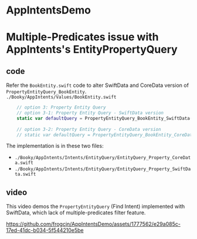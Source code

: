 # AppIntentsDemo

# Multiple-Predicates issue with AppIntents's EntityPropertyQuery

## code
Refer the `BookEntity.swift` code to alter SwiftData and CoreData version of `PropertyEntityQuery_BookEntity`.
`./Booky/AppIntents/Values/BookEntity.swift`
```Swift
    // option 3: Property Entity Query
    // option 3-1: Property Entity Query - SwiftData version
    static var defaultQuery = PropertyEntityQuery_BookEntity_SwiftData() // !!!: SwiftData version: lack of multiple-predicates filter feature
    
    // option 3-2: Property Entity Query - CoreData version
    // static var defaultQuery = PropertyEntityQuery_BookEntity_CoreData() // !!!: CoreData version: OK with multiple-predicates filter feature
```

The implementation is in these two files:
* `./Booky/AppIntents/Intents/EntityQuery/EntityQuery_Property_CoreData.swift`
* `./Booky/AppIntents/Intents/EntityQuery/EntityQuery_Property_SwiftData.swift`

## video 
This video demos the `PropertyEntityQuery` (Find Intent) implemented with SwiftData, which lack of multiple-predicates filter feature.

https://github.com/frogcjn/AppIntentsDemo/assets/1777562/e29a085c-17ed-41dc-b034-5f544210e5be

